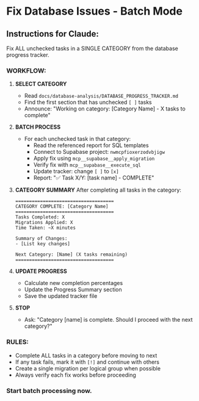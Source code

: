 # Fix Database Issues - Batch Mode

## Instructions for Claude:

Fix ALL unchecked tasks in a SINGLE CATEGORY from the database progress tracker.

### WORKFLOW:

1. **SELECT CATEGORY**
   - Read `docs/database-analysis/DATABASE_PROGRESS_TRACKER.md`
   - Find the first section that has unchecked `[ ]` tasks
   - Announce: "Working on category: [Category Name] - X tasks to complete"

2. **BATCH PROCESS**
   - For each unchecked task in that category:
     - Read the referenced report for SQL templates
     - Connect to Supabase project: `nwmcpfioxerzodvbjigw`
     - Apply fix using `mcp__supabase__apply_migration`
     - Verify fix with `mcp__supabase__execute_sql`
     - Update tracker: change `[ ]` to `[x]`
     - Report: "✅ Task X/Y: [task name] - COMPLETE"

3. **CATEGORY SUMMARY**
   After completing all tasks in the category:
   ```
   ====================================
   CATEGORY COMPLETE: [Category Name]
   ====================================
   Tasks Completed: X
   Migrations Applied: X
   Time Taken: ~X minutes

   Summary of Changes:
   - [List key changes]

   Next Category: [Name] (X tasks remaining)
   ====================================
   ```

4. **UPDATE PROGRESS**
   - Calculate new completion percentages
   - Update the Progress Summary section
   - Save the updated tracker file

5. **STOP**
   - Ask: "Category [name] is complete. Should I proceed with the next category?"

### RULES:
- Complete ALL tasks in a category before moving to next
- If any task fails, mark it with `[!]` and continue with others
- Create a single migration per logical group when possible
- Always verify each fix works before proceeding

### Start batch processing now.